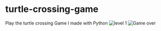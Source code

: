 # turtle-crossing-game
Play the turtle crossing Game I made with Python
![level 1](https://user-images.githubusercontent.com/40611131/230611392-d99689fc-45f2-4c09-ac29-e7c3bbdeebc1.png)
![Game over](https://user-images.githubusercontent.com/40611131/230611510-863c5686-4f0e-40e2-8b90-cfd9a97821d1.png)
